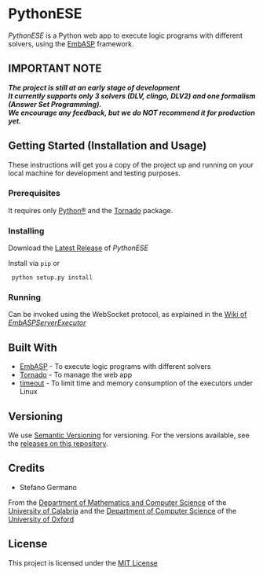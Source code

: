# PythonESE
_PythonESE_ is a Python web app to execute logic programs with different solvers, using the [EmbASP](https://github.com/DeMaCS-UNICAL/EmbASP) framework.

## IMPORTANT NOTE
__*The project is still at an early stage of development*__  
__*It currently supports only 3 solvers (DLV, clingo, DLV2) and one formalism (Answer Set Programming).*__  
__*We encourage any feedback, but we do NOT recommend it for production yet.*__

## Getting Started (Installation and Usage)
These instructions will get you a copy of the project up and running on your local machine for development and testing purposes.

### Prerequisites
It requires only [Python&reg;](https://www.python.org) and the [Tornado](https://www.tornadoweb.org) package.

### Installing
Download the [Latest Release](../../releases/latest) of _PythonESE_

Install via `pip` or

```
 python setup.py install
```

<!-- Note that on Linux systems you may need to change the _Execute_ permission of the files in the [executables](https://github.com/DeMaCS-UNICAL/PythonESE/executables) folder. -->

### Running
Can be invoked using the WebSocket protocol, as explained in the [Wiki of _EmbASPServerExecutor_](https://github.com/DeMaCS-UNICAL/EmbASPServerExecutor/wiki/APIs)

## Built With
 - [EmbASP](https://www.mat.unical.it/calimeri/projects/embasp) - To execute logic programs with different solvers
 - [Tornado](https://www.tornadoweb.org) - To manage the web app
 - [timeout](http://coldattic.info/page/resourcelimit) - To limit time and memory consumption of the executors under Linux

<!-- 
## Contributing

Please read [CONTRIBUTING.md]() for details on our code of conduct, and the process for submitting pull requests to us.
 -->

## Versioning
We use [Semantic Versioning](http://semver.org) for versioning. For the versions available, see the [releases on this repository](https://github.com/DeMaCS-UNICAL/PythonESE/releases). 


## Credits
 - Stefano Germano

From the [Department of Mathematics and Computer Science](https://www.mat.unical.it) of the [University of Calabria](http://unical.it) and the [Department of Computer Science](http://www.cs.ox.ac.uk) of the [University of Oxford](http://www.ox.ac.uk)


## License
  This project is licensed under the [MIT License](LICENSE)
